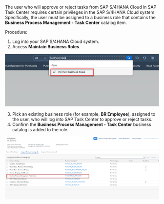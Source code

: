 The user who will approve or reject tasks from SAP S/4HANA Cloud in SAP Task Center requires certain privileges in the SAP S/4HANA Cloud system. Specifically, the user must be assigned to a business role that contains the **Business Process Management - Task Center** catalog item.

Procedure:

1. Log into your SAP S/4HANA Cloud system.
2. Access **Maintain Business Roles**.

![alt text](images/businessroles.png)


3. Pick an existing business role (for example, **BR Employee**), assigned to the user, who will log into SAP Task Center to approve or reject tasks.
4. Confirm the **Business Process Management - Task Center** business catalog is added to the role.

![alt text](images/s4rolerequired.png)

